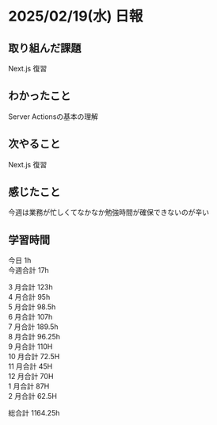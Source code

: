 # 2025/02/19(水) 日報

## 取り組んだ課題
Next.js 復習

## わかったこと
Server Actionsの基本の理解

## 次やること
Next.js 復習

## 感じたこと
今週は業務が忙しくてなかなか勉強時間が確保できないのが辛い

## 学習時間

今日 1h
<br />
今週合計 17h
<br />

3 月合計 123h
<br />
4 月合計 95h
<br />
5 月合計 98.5h
<br />
6 月合計 107h
<br />
7 月合計 189.5h
<br />
8 月合計 96.25h
<br />
9 月合計 110H
<br />
10 月合計 72.5H
<br />
11 月合計 45H
<br />
12 月合計 70H
<br />
1 月合計 87H
<br />
2 月合計 62.5H

総合計 1164.25h
